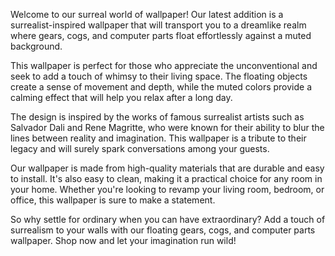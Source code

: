 <!--
Write me content for website with wallpaper "A surrealist-inspired wallpaper with floating objects such as gears, cogs, and computer parts, against a background of muted colors."
-->

<!--font:Poppins-->

Welcome to our surreal world of wallpaper! Our latest addition is a surrealist-inspired wallpaper that will transport you to a dreamlike realm where gears, cogs, and computer parts float effortlessly against a muted background.

This wallpaper is perfect for those who appreciate the unconventional and seek to add a touch of whimsy to their living space. The floating objects create a sense of movement and depth, while the muted colors provide a calming effect that will help you relax after a long day.

The design is inspired by the works of famous surrealist artists such as Salvador Dali and Rene Magritte, who were known for their ability to blur the lines between reality and imagination. This wallpaper is a tribute to their legacy and will surely spark conversations among your guests.

Our wallpaper is made from high-quality materials that are durable and easy to install. It's also easy to clean, making it a practical choice for any room in your home. Whether you're looking to revamp your living room, bedroom, or office, this wallpaper is sure to make a statement.

So why settle for ordinary when you can have extraordinary? Add a touch of surrealism to your walls with our floating gears, cogs, and computer parts wallpaper. Shop now and let your imagination run wild!
